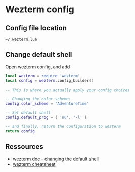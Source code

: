 # Wezterm config

## Config file location

`~/.wezterm.lua`

## Change default shell

Open wezterm config, and add

```lua
local wezterm = require 'wezterm'
local config = wezterm.config_builder()

-- This is where you actually apply your config choices

-- Changing the color scheme:
config.color_scheme = 'AdventureTime'

-- Set default shell
config.default_prog = { 'nu', '-l' }

-- and finally, return the configuration to wezterm
return config
```

## Ressources

- [wezterm doc - changing the default shell](https://wezfurlong.org/wezterm/config/launch.html#changing-the-default-program)
- [wezterm cheatsheet](https://ansidev.substack.com/p/wezterm-cheatsheet)